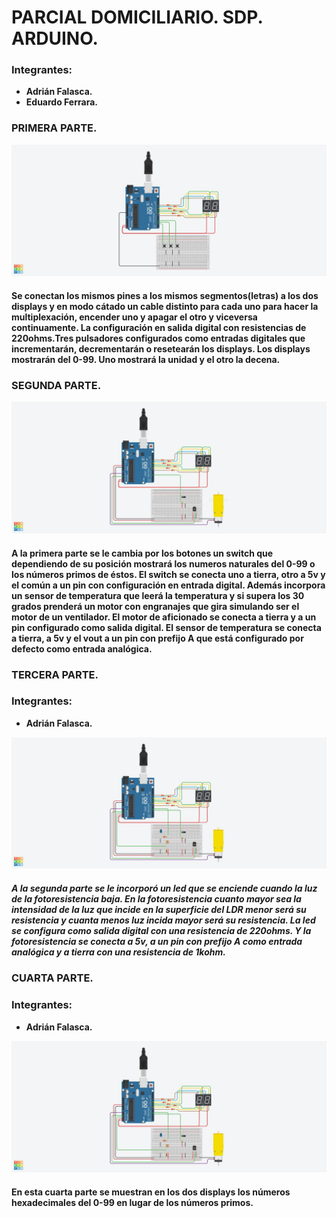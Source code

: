 # PARCIAL DOMICILIARIO. SDP. ARDUINO.


### Integrantes: 
* **Adrián Falasca.**
* **Eduardo Ferrara.**

### PRIMERA PARTE.  

<p>
<img src="https://github.com/AdrianFalasca/Parcial-Domiciliario/blob/main/esquemas/Esquema1.jpg">
</p>

#### Se conectan los mismos pines a los mismos segmentos(letras) a los dos displays y en modo cátado un cable distinto para cada uno para hacer la multiplexación, encender uno y apagar el otro y viceversa continuamente. La configuración en salida digital con resistencias de 220ohms.Tres pulsadores configurados como entradas digitales que incrementarán, decrementarán o resetearán los displays. Los displays mostrarán del 0-99. Uno mostrará la unidad y el otro la decena.




### SEGUNDA PARTE. 

<p>
<img src="https://github.com/AdrianFalasca/Parcial-Domiciliario/blob/main/esquemas/Esquema2.jpg">
</p>

#### A la primera parte se le cambia por los botones un switch que dependiendo de su posición mostrará los numeros naturales del 0-99 o los números primos de éstos. El switch se conecta uno a tierra, otro a 5v y el común a un pin con configuración en entrada digital. Además incorpora un sensor de temperatura que leerá la temperatura y si supera los 30 grados prenderá un motor con engranajes que gira simulando ser el motor de un ventilador. El motor de aficionado se conecta a tierra y a un pin configurado como salida digital. El sensor de temperatura se conecta a tierra, a 5v y el vout a un pin con prefijo A que está configurado por defecto como entrada analógica.




### TERCERA PARTE.

### Integrantes: 
* **Adrián Falasca.**

<p>
<img src="https://github.com/AdrianFalasca/Parcial-Domiciliario/blob/main/esquemas/Esquema3.jpg">
</p>

##### A la segunda parte se le incorporó un led que se enciende cuando la luz de la fotoresistencia baja. En la fotoresistencia cuanto mayor sea la intensidad de la luz que incide en la superficie del LDR menor será su resistencia y cuanta menos luz incida mayor será su resistencia. La led se configura como salida digital con una resistencia de 220ohms. Y la fotoresistencia se conecta a 5v, a un pin con prefijo A como entrada analógica y a tierra con una resistencia de 1kohm. 


### CUARTA PARTE. 

### Integrantes: 
* **Adrián Falasca.**

<p>
<img src="https://github.com/AdrianFalasca/Parcial-Domiciliario/blob/main/esquemas/Esquema4.jpg">
</p>

#### En esta cuarta parte se muestran en los dos displays los números hexadecimales del 0-99 en lugar de los números primos.  
